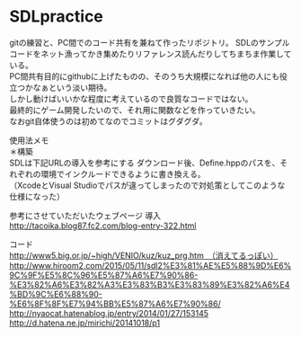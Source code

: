 # SDLpractice

gitの練習と、PC間でのコード共有を兼ねて作ったリポジトリ。
SDLのサンプルコードをネット漁ってかき集めたりリファレンス読んだりしてちまちま作業している。  
PC間共有目的にgithubに上げたものの、そのうち大規模になれば他の人にも役立つかなぁという淡い期待。  
しかし動けばいいかな程度に考えているので良質なコードではない。  
最終的にゲーム開発したいので、それ用に関数などを作っていきたい。  
なおgit自体使うのは初めてなのでコミットはグダグダ。  

使用法メモ  
＊構築  
SDLは下記URLの導入を参考にする
ダウンロード後、Define.hppのパスを、それぞれの環境でインクルードできるように書き換える。  
（XcodeとVisual Studioでパスが違ってしまったので対処策としてこのような仕様になった）  
  
参考にさせていただいたウェブページ
導入
http://tacoika.blog87.fc2.com/blog-entry-322.html   
  
コード  
http://www5.big.or.jp/~high/VENIO/kuz/kuz_prg.htm　（消えてるっぽい） 
http://www.hiroom2.com/2015/05/11/sdl2%E3%81%AE%E5%88%9D%E6%9C%9F%E5%8C%96%E5%87%A6%E7%90%86-%E3%82%A6%E3%82%A3%E3%83%B3%E3%83%89%E3%82%A6%E4%BD%9C%E6%88%90-%E6%8F%8F%E7%94%BB%E5%87%A6%E7%90%86/  
http://nyaocat.hatenablog.jp/entry/2014/01/27/153145  
http://d.hatena.ne.jp/mirichi/20141018/p1  
